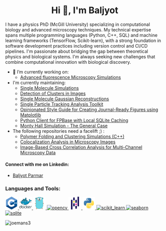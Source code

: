 <h1 align="center">Hi 👋, I'm Baljyot</h1>

I have a physics PhD (McGill University) specializing in computational biology and advanced microscopy techniques. My technical expertise spans multiple programming languages (Python, C++, SQL) and machine learning frameworks (TensorFlow, Scikit-learn), with a strong foundation in software development practices including version control and CI/CD pipelines.
I'm passionate about bridging the gap between theoretical physics and biological systems. I'm always seeking new challenges that combine computational innovation with biological discovery.

- 🔭 I’m currently working on:
    - [Advanced fluorescence Microscopy Simulations](https://github.com/joemans3/AMS_BP)
- I'm currently maintaining:
    - [Single Molecule Simulations](https://github.com/joemans3/SMS_BP)
    - [Detection of Clusters in Images](https://github.com/joemans3/Cluster_Detection)
    - [Single Molecule Gaussian Reconstructions](https://github.com/joemans3/SMRecon)
    - [Single Particle Tracking Analysis Toolkit](https://github.com/joemans3/SPTanalysis)
    - [Opinionated Style Guide for Creating Journal-Ready Figures using Matplotlib](https://github.com/joemans3/JournalPlots)
    - [Python Client for FPBase with Local SQLite Caching](https://github.com/joemans3/fpbase-client)
    - [Monty Hall Simulation - The General Case](https://github.com/joemans3/General_Monty_Hall_Sim)
- The following repositories need a facelift ;) :
    - [Polymer Folding and Clustering Simulations (C++)](https://github.com/joemans3/Polymer_Weberlab)
    - [Colocalization Analysis in Microscopy Images](https://github.com/joemans3/CoLocalization)
    - [Image-Based Cross Correlation Analysis for Multi-Channel Microscopy Data](https://github.com/joemans3/Image_Cross_Correlation)


<h4 align="left">Connect with me on Linkedin:</h4>

- [Baljyot Parmar](https://www.linkedin.com/in/baljyot-parmar-phd-b16160bb)


<h3 align="left">Languages and Tools:</h3>
<p align="left"> <a href="https://www.w3schools.com/cpp/" target="_blank" rel="noreferrer"> <img src="https://raw.githubusercontent.com/devicons/devicon/master/icons/cplusplus/cplusplus-original.svg" alt="cplusplus" width="40" height="40"/> </a> <a href="https://www.docker.com/" target="_blank" rel="noreferrer"> <img src="https://raw.githubusercontent.com/devicons/devicon/master/icons/docker/docker-original-wordmark.svg" alt="docker" width="40" height="40"/> </a> <a href="https://golang.org" target="_blank" rel="noreferrer"> <img src="https://raw.githubusercontent.com/devicons/devicon/master/icons/go/go-original.svg" alt="go" width="40" height="40"/> </a> <a href="https://opencv.org/" target="_blank" rel="noreferrer"> <img src="https://www.vectorlogo.zone/logos/opencv/opencv-icon.svg" alt="opencv" width="40" height="40"/> </a> <a href="https://pandas.pydata.org/" target="_blank" rel="noreferrer"> <img src="https://raw.githubusercontent.com/devicons/devicon/2ae2a900d2f041da66e950e4d48052658d850630/icons/pandas/pandas-original.svg" alt="pandas" width="40" height="40"/> </a> <a href="https://www.python.org" target="_blank" rel="noreferrer"> <img src="https://raw.githubusercontent.com/devicons/devicon/master/icons/python/python-original.svg" alt="python" width="40" height="40"/> </a> <a href="https://scikit-learn.org/" target="_blank" rel="noreferrer"> <img src="https://upload.wikimedia.org/wikipedia/commons/0/05/Scikit_learn_logo_small.svg" alt="scikit_learn" width="40" height="40"/> </a> <a href="https://seaborn.pydata.org/" target="_blank" rel="noreferrer"> <img src="https://seaborn.pydata.org/_images/logo-mark-lightbg.svg" alt="seaborn" width="40" height="40"/> </a> <a href="https://www.sqlite.org/" target="_blank" rel="noreferrer"> <img src="https://www.vectorlogo.zone/logos/sqlite/sqlite-icon.svg" alt="sqlite" width="40" height="40"/> </a> </p>

<p><img align="left" src="https://github-readme-stats.vercel.app/api/top-langs?username=joemans3&show_icons=true&locale=en&layout=compact" alt="joemans3" /></p>
